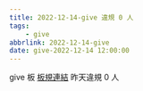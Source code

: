```yaml
---
title: 2022-12-14-give 違規 0 人
tags:
    - give
abbrlink: 2022-12-14-give
date: give-2022-12-14 12:00:00
---
```

give 板 [板規連結](https://www.ptt.cc/bbs/give/M.1612495900.A.C32.html)
昨天違規 0 人
